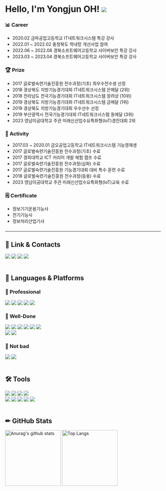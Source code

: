 <div align="left">
  <h1>Hello, I'm Yongjun OH! <a href="https://hits.seeyoufarm.com"><img src="https://hits.seeyoufarm.com/api/count/incr/badge.svg?url=https%3A%2F%2Fgithub.com%2F55yong%2Fhit-counter&count_bg=%2379C83D&title_bg=%23555555&icon=&icon_color=%23E7E7E7&title=hits&edge_flat=true"/></a></h1>
  <h3>📊 Career</h3>
  <ul>
    <li>2020.02 금파공업고등학교 IT네트워크시스템 특강 강사</li>
    <li>2022.01 ~ 2022.02 충청북도 학내망 개선사업 참여</li>
    <li>2022.06 ~ 2022.08 경북소프트웨어고등학교 사이버보안 특강 강사</li>
    <li>2023.03 ~ 2023.04 경북소프트웨어고등학교 사이버보안 특강 강사</li>
  </ul>
  
  <h3>🏆 Prize</h3>
  <ul>
    <li>2017 글로벌숙련기술진흥원 전수과정(기초) 최우수전수생 선정</li>
    <li>2018 경상북도 지방기능경기대회 IT네트워크시스템 은메달 (2위)</li>
    <li>2018 전라남도 전국기능경기대회 IT네트워크시스템 장려상 (10위)</li>
    <li>2019 경상북도 지방기능경기대회 IT네트워크시스템 금메달 (1위)</li>
    <li>2019 경상북도 지방기능경기대회 우수선수 선정</li>
    <li>2019 부산광역시 전국기능경기대회 IT네트워크시스템 동메달 (3위)</li>
    <li>2023 영남이공대학교 주관 미래신산업수요특화형(IoT)경진대회 2위</li>
  </ul>
  
  <h3>🏃 Activity</h3>
  <ul>
    <li>2017.03 ~ 2020.01 금오공업고등학교 IT네트워크시스템 기능영재생</li>
    <li>2017 글로벌숙련기술진흥원 전수과정(기초) 수료</li>
    <li>2017 경희대학교 ICT 커리어 개발 체험 캠프 수료</li>
    <li>2017 글로벌숙련기술진흥원 전수과정(심화) 수료</li>
    <li>2017 글로벌숙련기술진흥원 기능경기대회 대비 특수 훈련 수료</li>
    <li>2018 글로벌숙련기술진흥원 전수과정(응용) 수료</li>
    <li>2023 영남이공대학교 주관 미래신산업수요특화형(IoT)교육 수료</li>
  </ul>
  <h3>🗒️ Certificate</h3>
  <ul>
    <li>정보기기운용기능사</li>
    <li>전기기능사</li>
    <li>정보처리산업기사</li>
  </ul>
  <h3></h3>
</div>

<hr>

<div align="left">
  <h2 align="left">🔗 Link & Contacts</h2>
    <a href="https://instagram.com/55._.yong"><img src="https://img.shields.io/badge/Instagram-E4405F?style=flat-square&logo=instagram&logoColor=white"></a>
    <a href="https://velog.io/@55yong"><img src="https://img.shields.io/badge/Velog-20C997?style=flat-square&logo=velog&logoColor=white"></a>
    <a href="mailto:dhdydwns988@gmail.com"><img src="https://img.shields.io/badge/Gmail-EA4335?style=flat-square&logo=gmail&logoColor=white"></a>
    <a href="mailto:rmdir@kakao.com"><img src="https://img.shields.io/badge/Kakao%20Mail-FFCD00?style=flat-square&logo=kakao&logoColor=black"></a>
</div>

<br>

<div align="left">
  <h2 align="left">📖 Languages & Platforms</h2>
    <h3 align="left">🥇 Professional</h3>
      <a href="https://www.debian.org"><img src="https://img.shields.io/badge/Debian-A81D33?style=flat-square&logo=Debian&logoColor=white"/></a>
      <a href="https://ubuntu.com"><img src="https://img.shields.io/badge/Ubuntu-E95420?style=flat-square&logo=Ubuntu&logoColor=white"/></a>
      <a href="https://rockylinux.org"><img src="https://img.shields.io/badge/Rocky%20Linux-10B981?style=flat-square&logo=rockylinux&logoColor=white"></a>
      <a href="https://www.microsoft.com"><img src="https://img.shields.io/badge/Windows Server-0078D6?style=flat-square&logo=Windows&logoColor=white"/></a>
      <a href="https://www.cisco.com"><img src="https://img.shields.io/badge/Cisco%20Networking-1BA0D7?style=flat-square&logo=Cisco&logoColor=white"/></a>
    <h3 align="left">🥈 Well-Done</h3>
      <a href="https://ko.wikipedia.org/wiki/C_(%ED%94%84%EB%A1%9C%EA%B7%B8%EB%9E%98%EB%B0%8D_%EC%96%B8%EC%96%B4)"><img src="https://img.shields.io/badge/C-A8B9CC?style=flat-square&logo=C&logoColor=black"></a>
      <a href="https://www.oracle.com/java/technologies/downloads/"><img src="https://img.shields.io/badge/Java-007396?style=flat-square&logo=java&logoColor=white"></a>
      <img src="https://img.shields.io/badge/HTML5-E34F26?style=flat-square&logo=html5&logoColor=white">
      <img src="https://img.shields.io/badge/CSS3-1572B6?style=flat-square&logo=css3&logoColor=white">
      <img src="https://img.shields.io/badge/Javascript-F7DF1E?style=flat-square&logo=javascript&logoColor=black">
      <a href="https://www.php.net/"><img src="https://img.shields.io/badge/PHP-777BB4?style=flat-square&logo=php&logoColor=white"></a>
      <br>
      <a href="https://www.oracle.com/"><img src="https://img.shields.io/badge/Oracle%20Database-F80000?style=flat-square&logo=Oracle&logoColor=white"></a>
      <a href="https://www.mysql.com/"><img src="https://img.shields.io/badge/MySQL-4479A1?style=flat-square&logo=mysql&logoColor=white"></a>
    <h3 align="left">🥉 Not bad</h3>
      <a href="https://learn.microsoft.com/en-us/dotnet/csharp/tour-of-csharp/"><img src="https://img.shields.io/badge/C%20Sharp-239120?style=flat-square&logo=csharp&logoColor=white"></a>
      <a href="https://www.python.org/"><img src="https://img.shields.io/badge/Python-3776AB?style=flat-square&logo=python&logoColor=white"></a>
</div>

<br>

<div align="left">
  <h2 align="left">🛠 Tools</h2>
    <a href="https://www.vmware.com"><img src="https://img.shields.io/badge/VMware%20Workstation-607078?style=flat-square&logo=VMware&logoColor=white"/></a>
    <a href="https://visualstudio.microsoft.com/"><img src="https://img.shields.io/badge/Visual%20Studio-5C2D91?style=flat-square&logo=visualstudio&logoColor=white"></a>
    <a href="https://code.visualstudio.com/"><img src="https://img.shields.io/badge/Visual%20Studio%20Code-007ACC?style=flat-square&logo=visualstudiocode&logoColor=white"></a>
    <a href="https://www.jetbrains.com/idea/"><img src="https://img.shields.io/badge/Intellij%20IDEA-000000?style=flat-square&logo=intellijidea&logoColor=white"></a>
    <br>
    <a href="https://www.eclipse.org/"><img src="https://img.shields.io/badge/Eclipse%20IDE-2C2255?style=flat-square&logo=eclipseide&logoColor=white"></a>
    <a href="https://developer.android.com/studio"><img src="https://img.shields.io/badge/Android%20Studio-3DDC84?style=flat-square&logo=androidstudio&logoColor=white"></a>
    <a href="https://unity.com/"><img src="https://img.shields.io/badge/Unity-000000?style=flat-square&logo=unity&logoColor=white"></a>
    <a href="https://git-scm.com/"><img src="https://img.shields.io/badge/Git-F05032?style=flat-square&logo=git&logoColor=white"></a>
    <a href="https://github.com/"><img src="https://img.shields.io/badge/GitHub-181717?style=flat-square&logo=github&logoColor=white"></a>
</div>

<br>

<div align="left">
  <h2 align="left">✏ GitHub Stats</h2>
    <a href="https://github.com/55yong"><img style="height: 180px" src="https://github-readme-stats.vercel.app/api?username=55yong" alt="Anurag&#39;s github stats"></a>
    <a href="https://github.com/55yong"><img style="height: 180px" src="https://github-readme-stats.vercel.app/api/top-langs/?username=55yong&amp;layout=compact" alt="Top Langs"></a>
</div>
